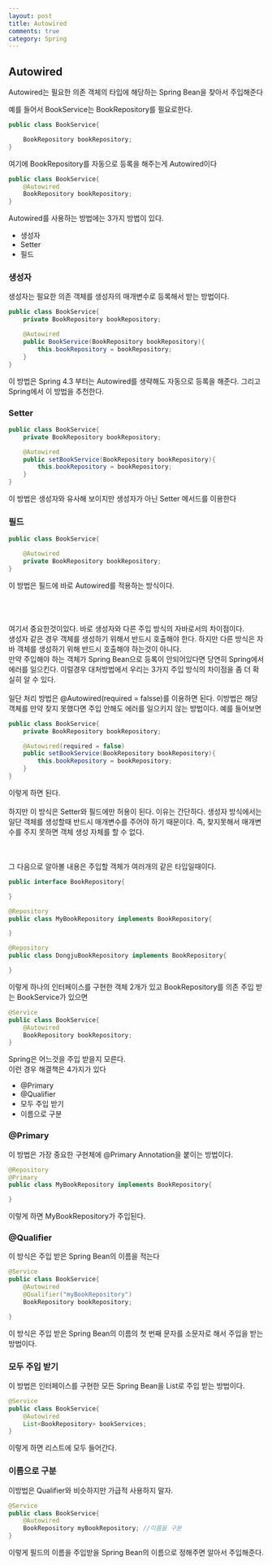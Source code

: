 ```yaml
---
layout: post
title: Autowired
comments: true
category: Spring
---
```


## Autowired

Autowired는 필요한 의존 객체의 타입에 해당하는 Spring Bean을 찾아서 주입해준다<br>

예를 들어서 BookService는 BookRepository를 필요로한다.
```java
public class BookService{

    BookRepository bookRepository;
}
```

여기에 BookRepository를 자동으로 등록을 해주는게 Autowired이다 <br>

```java
public class BookService{
    @Autowired
    BookRepository bookRepository;
}
```

Autowired를 사용하는 방법에는 3가지 방법이 있다.
* 생성자
* Setter
* 필드

### 생성자
생성자는 필요한 의존 객체를 생성자의 매개변수로 등록해서 받는 방법이다.
```java
public class BookService{
    private BookRepository bookRepository;

    @Autowired
    public BookService(BookRepository bookRepository){
        this.bookRepository = bookRepository;
    }
}
```
이 방법은 Spring 4.3 부터는 Autowired를 생략해도 자동으로 등록을 해준다. 그리고 Spring에서 이 방법을 추천한다.<br>

### Setter
```java
public class BookService{
    private BookRepository bookRepository;

    @Autowired
    public setBookService(BookRepository bookRepository){
        this.bookRepository = bookRepository;
    }
}
```
이 방법은 생성자와 유사해 보이지만 생성자가 아닌 Setter 메서드를 이용한다<br>

### 필드
```java
public class BookService{

    @Autowired
    private BookRepository bookRepository;
}
```
이 방법은 필드에 바로 Autowired를 적용하는 방식이다.<br>
<br>
<br>
<br>

여기서 중요한것이있다. 바로 생성자와 다른 주입 방식의 자바로서의 차이점이다.<br>
생성자 같은 경우 객체를 생성하기 위해서 반드시 호출해야 한다.
하지만 다른 방식은 자바 객체를 생성하기 위해 반드시 호출해야 하는것이 아니다.<br>
만약 주입해야 하는 객체가 Spring Bean으로 등록이  안되어있다면 당연히 Spring에서 에러를 일으킨다. 이럴경우 대처방법에서 우리는 3가지  주입 방식의 차이점을 좀 더 확실히 알 수 있다.<br>
<br>
일단 처리 방법은 @Autowired(required = falsse)를 이용하면 된다. 이방법은 해당 객체를 만약 찾지 못했다면 주입 안해도 에러를 일으키지 않는 방법이다.
예를 들어보면
```java
public class BookService{
    private BookRepository bookRepository;

    @Autowired(required = false)
    public setBookService(BookRepository bookRepository){
        this.bookRepository = bookRepository;
    }
}
```

이렇게 하면 된다.
<br>
<br>
하지만 이 방식은 Setter와 필드에만 허용이 된다. 이유는 간단하다. 생성자 방식에서는 일단 객체를 생성할때 반드시 매개변수를 주어야 하기 때문이다. 즉, 찾지못해서 매개변수를 주지 못하면 객체 생성 자체를 할 수 없다.
<br>
<br>
<br>

그 다음으로 알아볼 내용은 주입할 객체가 여러개의 같은  타입일때이다.

```java
public interface BookRepository{

}
```

```java
@Repository
public class MyBookRepository implements BookRepository{

}
```

```java
@Repository
public class DongjuBookRepository implements BookRepository{

}
```

이렇게 하나의 인터페이스를 구현한 객체 2개가 있고 BookRepository를 의존 주입 받는 BookService가 있으면

```java
@Service
public class BookService{
    @Autowired
    BookRepository bookRepository;
}
```
Spring은 어느것을 주입 받을지 모른다.<br>
이런 경우 해결책은 4가지가 있다
* @Primary
* @Qualifier
* 모두 주입 받기
* 이름으로 구분

### @Primary
이 방법은 가장 중요한 구현체에 @Primary Annotation을 붙이는 방법이다.

```java
@Repository
@Primary
public class MyBookRepository implements BookRepository{

}
```
이렇게 하면 MyBookRepository가 주입된다.<br>

### @Qualifier
이 방식은 주입 받은 Spring Bean의 이름을 적는다
```java
@Service
public class BookService{
    @Autowired
    @Qualifier("myBookRepository")
    BookRepository bookRepository;

}
```
이 방식은 주입 받은 Spring Bean의 이름의 첫 번째 문자를 소문자로 해서 주입을 받는 방법이다.<br>

### 모두 주입 받기
이 방법은 인터페이스를 구현한 모든 Spring Bean을 List로 주입 받는 방법이다.
```java
@Service
public class BookService{
    @Autowired
    List<BookRepository> bookServices;
}
```
이렇게 하면 리스트에 모두 들어간다.<br>

### 이름으로 구분
이방법은 Qualifier와 비슷하지만 가급적 사용하지 말자.
```java
@Service
public class BookService{
    @Autowired
    BookRepository myBookRepository; //이름을 구분
}
```
이렇게 필드의 이름을 주입받을 Spring Bean의 이름으로 정해주면 알아서 주입해준다.<br>
